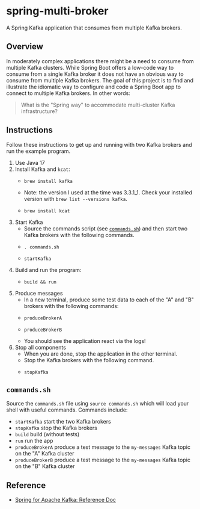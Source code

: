 # spring-multi-broker

A Spring Kafka application that consumes from multiple Kafka brokers.


## Overview 

In moderately complex applications there might be a need to consume from multiple Kafka clusters. While Spring Boot offers
a low-code way to consume from a single Kafka broker it does not have an obvious way to consume from multiple Kafka brokers.
The goal of this project is to find and illustrate the idiomatic way to configure and code a Spring Boot app to connect
to multiple Kafka brokers. In other words:

> What is the "Spring way" to accommodate multi-cluster Kafka infrastructure?


## Instructions

Follow these instructions to get up and running with two Kafka brokers and run the example program.

1. Use Java 17
2. Install Kafka and `kcat`:
   * ```shell
     brew install kafka
     ```
   * Note: the version I used at the time was 3.3.1_1. Check your installed version with `brew list --versions kafka`.
   * ```shell
     brew install kcat
     ```
3. Start Kafka
   * Source the commands script (see [`commands.sh`](#commandssh)) and then start two Kafka brokers with the following
     commands.
   * ```shell
     . commands.sh
     ```
   * ```shell
     startKafka
     ```
4. Build and run the program:
   * ```shell
     build && run
     ```
5. Produce messages
   * In a new terminal, produce some test data to each of the "A" and "B" brokers with the following commands:
   * ```shell
     produceBrokerA
     ```
   * ```shell
     produceBrokerB
     ```
   * You should see the application react via the logs!
6. Stop all components
   * When you are done, stop the application in the other terminal.
   * Stop the Kafka brokers with the following command.
   * ```shell
     stopKafka
     ```


## `commands.sh`

Source the `commands.sh` file using `source commands.sh` which will load your shell with useful 
commands. Commands include:

  * `startKafka` start the two Kafka brokers
  * `stopKafka` stop the Kafka brokers
  * `build` build (without tests)
  * `run` run the app
  * `produceBrokerA` produce a test message to the `my-messages` Kafka topic on the "A" Kafka cluster 
  * `produceBrokerB` produce a test message to the `my-messages` Kafka topic on the "B" Kafka cluster 


## Reference

* [Spring for Apache Kafka: Reference Doc](https://docs.spring.io/spring-kafka/docs/current/reference/html/)

